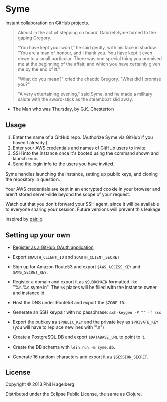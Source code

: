# Syme

Instant collaboration on GitHub projects.

> Almost in the act of stepping on board, Gabriel Syme turned to the gaping Gregory.
>
> "You have kept your word," he said gently, with his face in shadow.
> "You are a man of honour, and I thank you. You have kept it even down
> to a small particular. There was one special thing you promised me at
> the beginning of the affair, and which you have certainly given me by
> the end of it."
> 
> "What do you mean?" cried the chaotic Gregory. "What did I promise you?"
> 
> "A very entertaining evening," said Syme, and he made a military
> salute with the sword-stick as the steamboat slid away.

- The Man who was Thursday, by G.K. Chesterton

## Usage

1. Enter the name of a GitHub repo.
   (Authorize Syme via GitHub if you haven't already.)
2. Enter your AWS credentials and names of GitHub users to invite.
4. SSH into the instance once it's booted using the command shown and launch `tmux`.
5. Send the login info to the users you have invited.

Syme handles launching the instance, setting up public keys, and
cloning the repository in question.

Your AWS credentials are kept in an encrypted cookie in your browser
and aren't stored server-side beyond the scope of your request.

Watch out that you don't forward your SSH agent, since it will be
available to everyone sharing your session. Future versions will
prevent this leakage.

Inspired by [pair.io](http://pair.io).

## Setting up your own

* [Register as a GitHub OAuth application](https://github.com/settings/applications/new)

* Export `$OAUTH_CLIENT_ID` and `$OAUTH_CLIENT_SECRET`

* Sign up for Amazon Route53 and export `$AWS_ACCESS_KEY` and `$AWS_SECRET_KEY`.

* Register a domain and export it as `$SUBDOMAIN` formatted like
  "%s.%s.syme.in". The `%s` places will be filled with the instance
  owner and instance id.

* Host the DNS under Route53 and export the `$ZONE_ID`.

* Generate an SSH keypair with no passphrase: `ssh-keygen -P "" -f sss`

* Export the pubkey as `$PUBLIC_KEY` and the private key as
  `$PRIVATE_KEY` (you will have to replace newlines with "\n")

* Create a PostgreSQL DB and export `$DATABASE_URL` to point to it.

* Create the DB schema with `lein run -m syme.db`.

* Generate 16 random characters and export it as `$SESSION_SECRET`.

## License

Copyright © 2013 Phil Hagelberg

Distributed under the Eclipse Public License, the same as Clojure.
